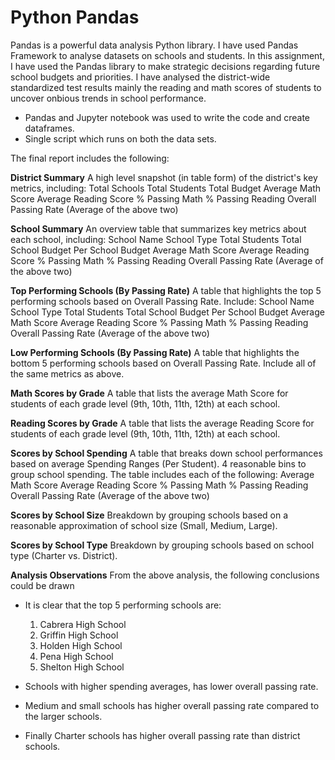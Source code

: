 # Python Pandas
Pandas is a powerful data analysis Python library. I have used Pandas Framework to analyse datasets on schools and students.
In this assignment, I have used the Pandas library to make strategic decisions regarding future school budgets and priorities. I have analysed the district-wide standardized test results mainly the reading and math scores of students to uncover onbious trends in school performance.

- Pandas and Jupyter notebook was used to write the code and create dataframes.
- Single script which runs on both the data sets.

The final report includes the following:

**District Summary** 
A high level snapshot (in table form) of the district's key metrics, including:
Total Schools
Total Students
Total Budget
Average Math Score
Average Reading Score
% Passing Math
% Passing Reading
Overall Passing Rate (Average of the above two)

**School Summary**
An overview table that summarizes key metrics about each school, including:
School Name
School Type
Total Students
Total School Budget
Per School Budget
Average Math Score
Average Reading Score
% Passing Math
% Passing Reading
Overall Passing Rate (Average of the above two)

**Top Performing Schools (By Passing Rate)**
A table that highlights the top 5 performing schools based on Overall Passing Rate. Include:
School Name
School Type
Total Students
Total School Budget
Per School Budget
Average Math Score
Average Reading Score
% Passing Math
% Passing Reading
Overall Passing Rate (Average of the above two)

**Low Performing Schools (By Passing Rate)**
A table that highlights the bottom 5 performing schools based on Overall Passing Rate. Include all of the same metrics as above.

**Math Scores by Grade**
A table that lists the average Math Score for students of each grade level (9th, 10th, 11th, 12th) at each school.

**Reading Scores by Grade**
A table that lists the average Reading Score for students of each grade level (9th, 10th, 11th, 12th) at each school.

**Scores by School Spending**
A table that breaks down school performances based on average Spending Ranges (Per Student). 4 reasonable bins to group school spending. The table includes each of the following:
Average Math Score
Average Reading Score
% Passing Math
% Passing Reading
Overall Passing Rate (Average of the above two)

**Scores by School Size**
Breakdown by grouping schools based on a reasonable approximation of school size (Small, Medium, Large).

**Scores by School Type**
Breakdown by grouping schools based on school type (Charter vs. District).

**Analysis Observations**
From the above analysis, the following conclusions could be drawn
- It is clear that the top 5 performing schools are:
  1. Cabrera High School	
  2. Griffin High School	
  3. Holden High School	
  4. Pena High School	
  5. Shelton High School	

- Schools with higher spending averages, has lower overall passing rate.
- Medium and small schools has higher overall passing rate compared to the larger schools.
- Finally Charter schools has higher overall passing rate than district schools.






